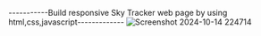 -----------Build responsive Sky Tracker web page by using html,css,javascript-------------
![Screenshot 2024-10-14 224714](https://github.com/user-attachments/assets/383fdd11-f92f-4945-bf93-3e6ba141b278)
